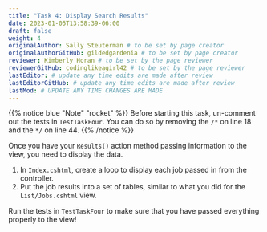 ```yaml
---
title: "Task 4: Display Search Results"
date: 2023-01-05T13:58:39-06:00
draft: false
weight: 4
originalAuthor: Sally Steuterman # to be set by page creator
originalAuthorGitHub: gildedgardenia # to be set by page creator
reviewer: Kimberly Horan # to be set by the page reviewer
reviewerGitHub: codinglikeagirl42 # to be set by the page reviewer
lastEditor: # update any time edits are made after review
lastEditorGitHub: # update any time edits are made after review
lastMod: # UPDATE ANY TIME CHANGES ARE MADE
---
```


{{% notice blue "Note" "rocket" %}}
   Before starting this task, un-comment out the tests in `TestTaskFour`. You can do so by removing the `/*` on line 18 and the `*/` on line 44.
{{% /notice %}}

Once you have your `Results()` action method passing information to the
view, you need to display the data.

1. In `Index.cshtml`, create a loop to display each job passed in from the
   controller.
1. Put the job results into a set of tables, similar to what you did for the
   `List/Jobs.cshtml` view.

Run the tests in `TestTaskFour` to make sure that you have passed everything properly to the view!